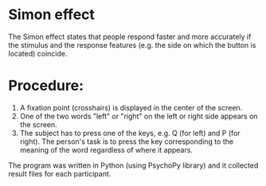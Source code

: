 # Simon effect
The Simon effect states that people respond faster and more accurately if the stimulus and the response features (e.g. the side on which the button is located) coincide.

# Procedure:
1. A fixation point (crosshairs) is displayed in the center of the screen.
2. One of the two words "left" or "right" on the left or right side appears on the screen.
3. The subject has to press one of the keys, e.g. Q (for left) and P (for right). The person's task is to press the key corresponding to the meaning of the word regardless of where it appears.

The program was written in Python (using PsychoPy library) and it collected result files for each participant.
